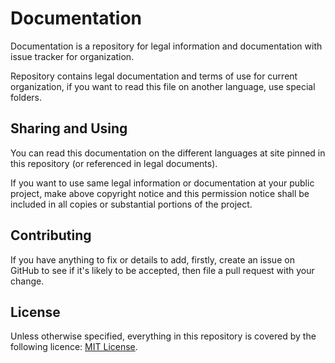 # Documentation

Documentation is a repository for legal information and documentation with issue tracker for organization.

Repository contains legal documentation and terms of use for current organization, if you want to read this file on another language, use special folders.

## Sharing and Using

You can read this documentation on the different languages at site pinned in this repository (or referenced in legal documents).

If you want to use same legal information or documentation at your public project, make above copyright notice and this permission notice shall be included in all copies or substantial portions of the project.

## Contributing

If you have anything to fix or details to add, firstly, create an issue on GitHub to see if it's likely to be accepted, then file a pull request with your change.

## License

Unless otherwise specified, everything in this repository is covered by the following licence: [MIT License](./LICENSE).